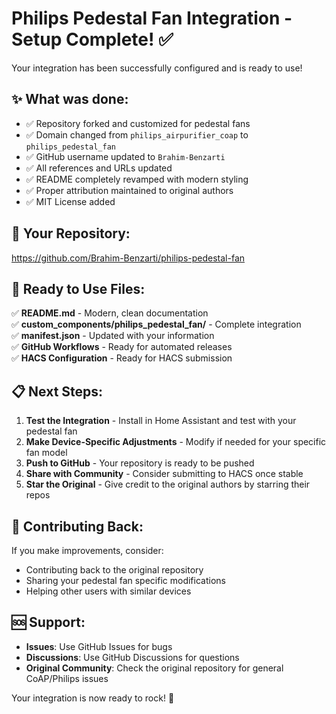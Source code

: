 # Philips Pedestal Fan Integration - Setup Complete! ✅

Your integration has been successfully configured and is ready to use!

## ✨ What was done:

- ✅ Repository forked and customized for pedestal fans
- ✅ Domain changed from `philips_airpurifier_coap` to `philips_pedestal_fan`  
- ✅ GitHub username updated to `Brahim-Benzarti`
- ✅ All references and URLs updated
- ✅ README completely revamped with modern styling
- ✅ Proper attribution maintained to original authors
- ✅ MIT License added

## 🚀 Your Repository: 
https://github.com/Brahim-Benzarti/philips-pedestal-fan

## 🎯 Ready to Use Files:

✅ **README.md** - Modern, clean documentation  
✅ **custom_components/philips_pedestal_fan/** - Complete integration  
✅ **manifest.json** - Updated with your information  
✅ **GitHub Workflows** - Ready for automated releases  
✅ **HACS Configuration** - Ready for HACS submission  

## 📋 Next Steps:

1. **Test the Integration** - Install in Home Assistant and test with your pedestal fan
2. **Make Device-Specific Adjustments** - Modify if needed for your specific fan model
3. **Push to GitHub** - Your repository is ready to be pushed
4. **Share with Community** - Consider submitting to HACS once stable
5. **Star the Original** - Give credit to the original authors by starring their repos

## 🤝 Contributing Back:

If you make improvements, consider:
- Contributing back to the original repository
- Sharing your pedestal fan specific modifications
- Helping other users with similar devices

## 🆘 Support:

- **Issues**: Use GitHub Issues for bugs
- **Discussions**: Use GitHub Discussions for questions
- **Original Community**: Check the original repository for general CoAP/Philips issues

Your integration is now ready to rock! 🎸
